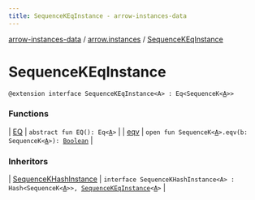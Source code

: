 ```yaml
---
title: SequenceKEqInstance - arrow-instances-data
---
```


[arrow-instances-data](../../index.html) / [arrow.instances](../index.html) / [SequenceKEqInstance](./index.html)

# SequenceKEqInstance

`@extension interface SequenceKEqInstance<A> : Eq<SequenceK<`[`A`](index.html#A)`>>`

### Functions

| [EQ](-e-q.html) | `abstract fun EQ(): Eq<`[`A`](index.html#A)`>` |
| [eqv](eqv.html) | `open fun SequenceK<`[`A`](index.html#A)`>.eqv(b: SequenceK<`[`A`](index.html#A)`>): `[`Boolean`](https://kotlinlang.org/api/latest/jvm/stdlib/kotlin/-boolean/index.html) |

### Inheritors

| [SequenceKHashInstance](../-sequence-k-hash-instance/index.html) | `interface SequenceKHashInstance<A> : Hash<SequenceK<`[`A`](../-sequence-k-hash-instance/index.html#A)`>>, `[`SequenceKEqInstance`](./index.html)`<`[`A`](../-sequence-k-hash-instance/index.html#A)`>` |

